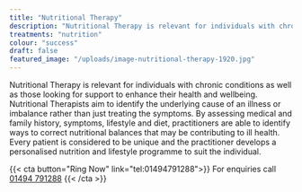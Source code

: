 ```yaml
---
title: "Nutritional Therapy"
description: "Nutritional Therapy is relevant for individuals with chronic conditions as well as those looking for support to enhance their health and wellbeing."
treatments: "nutrition"
colour: "success"
draft: false
featured_image: "/uploads/image-nutritional-therapy-1920.jpg"
---
```


Nutritional Therapy is relevant for individuals with chronic conditions as well as those looking for support to enhance their health and wellbeing. Nutritional Therapists aim to identify the underlying cause of an illness or imbalance rather than just treating the symptoms. By assessing medical and family history, symptoms, lifestyle and diet, practitioners are able to identify ways to correct nutritional balances that may be contributing to ill health. Every patient is considered to be unique and the practitioner develops a personalised nutrition and lifestyle programme to suit the individual.

{{< cta button="Ring Now" link="tel:01494791288">}}
For enquiries call [01494 791288](tel:01494791288)
{{< /cta >}}
